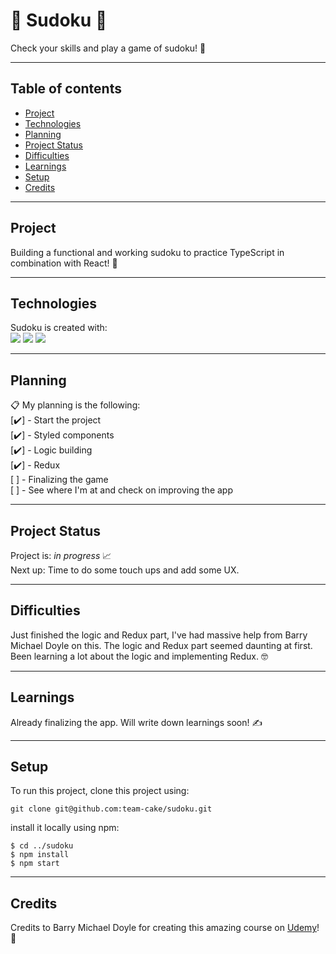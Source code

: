 # :memo: Sudoku :memo:

Check your skills and play a game of sudoku! :monocle_face:

---

## Table of contents

- [Project](#Project)
- [Technologies](#Technologies)
- [Planning](#Planning)
- [Project Status](#Project-status)
- [Difficulties](#Difficulties)
- [Learnings](#Learnings)
- [Setup](#Setup)
- [Credits](#credits)

---

## Project

Building a functional and working sudoku to practice TypeScript in combination with React! :muscle:

---

## Technologies

Sudoku is created with:  
![](https://img.shields.io/badge/Code-TypeScript-informational?style=plastic&logo=typescript) ![](https://img.shields.io/badge/Tools-Node.js-informational?style=plastic&logo=node-dot-js) ![](https://img.shields.io/badge/Code-React-informational?style=plastic&logo=react)

---

## Planning

:clipboard: My planning is the following:  
[:heavy_check_mark:] - Start the project  
[:heavy_check_mark:] - Styled components  
[:heavy_check_mark:] - Logic building  
[:heavy_check_mark:] - Redux  
[ ] - Finalizing the game  
[ ] - See where I'm at and check on improving the app

---

## Project Status

Project is: _in progress_ :chart_with_upwards_trend:  
Next up: Time to do some touch ups and add some UX.

---

## Difficulties

Just finished the logic and Redux part, I've had massive help from Barry Michael Doyle on this.
The logic and Redux part seemed daunting at first. Been learning a lot about the logic and implementing Redux. :nerd_face:

---

## Learnings

Already finalizing the app. Will write down learnings soon! :writing_hand:

---

## Setup

To run this project, clone this project using:

```
git clone git@github.com:team-cake/sudoku.git
```

install it locally using npm:

```
$ cd ../sudoku
$ npm install
$ npm start

```

---

## Credits

Credits to Barry Michael Doyle for creating this amazing course on [Udemy](https://www.udemy.com/course/react2020/)! :raised_hands:
